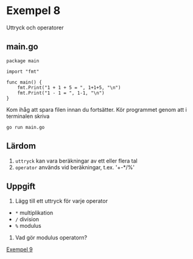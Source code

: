 # Exempel 8

Uttryck och operatorer

## main.go

	package main

	import "fmt"

	func main() {
        fmt.Print("1 + 1 + 5 = ", 1+1+5, "\n")
        fmt.Print("1 - 1 = ", 1-1, "\n")
    }

Kom ihåg att spara filen innan du fortsätter. Kör programmet genom att
i terminalen skriva

	go run main.go

## Lärdom

1. `uttryck` kan vara beräkningar av ett eller flera tal
1. `operator` används vid beräkningar, t.ex. '+-*/%'

## Uppgift

1. Lägg till ett uttryck för varje operator
  - `*` multiplikation
  - `/` division
  - `%` modulus
1. Vad gör modulus operatorn?

[Exempel 9](../09/README.md#exempel-9)
